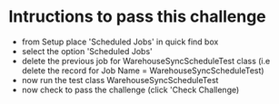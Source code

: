 # Intructions to pass this challenge
* from Setup place 'Scheduled Jobs' in quick find box
* select the option 'Scheduled Jobs'
* delete the previous job for WarehouseSyncScheduleTest class (i.e delete the record for Job Name = WarehouseSyncScheduleTest)
* now run the test class WarehouseSyncScheduleTest
* now check to pass the challenge (click 'Check Challenge)
